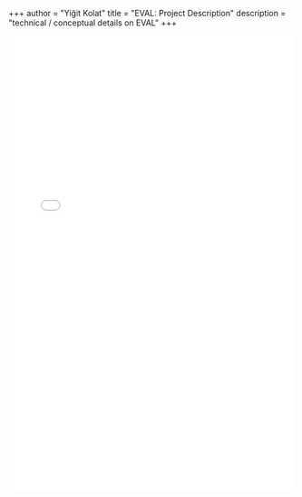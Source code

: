 +++
author = "Yiğit Kolat"
title = "EVAL: Project Description"
description = "technical / conceptual details on EVAL"
+++

<iframe
  src="/eval.pdf"
  width="100%"
  height="800"
  style="border: none;"
  loading="lazy">
  This browser does not display PDFs natively.
  <a href="/files/my-score.pdf">Download instead.</a>
</iframe>

